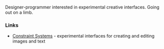 Designer-programmer interested in experimental creative interfaces. Going out on a limb.

### Links
- [Constraint Systems](https://constraint.systems) - experimental interfaces for creating and editing images and text
